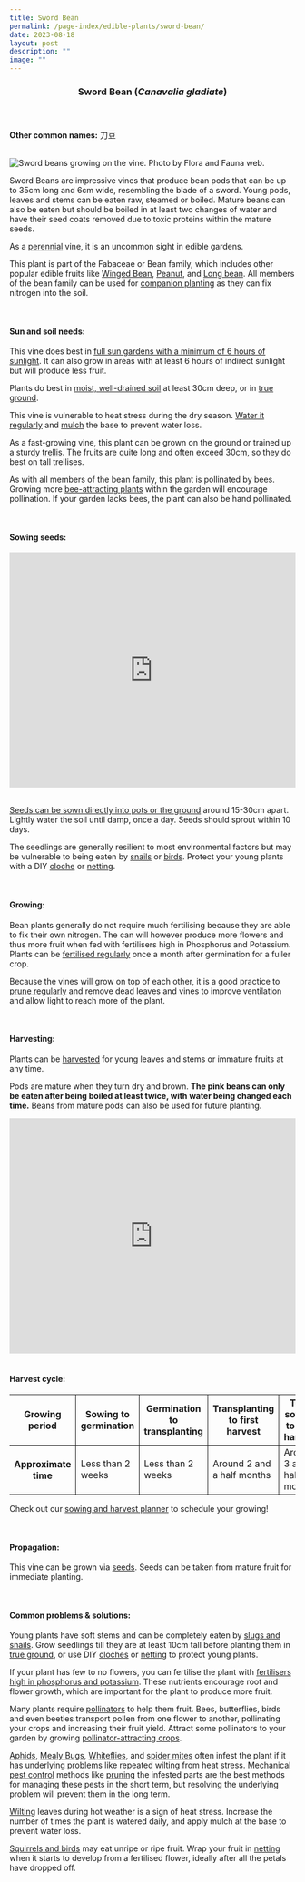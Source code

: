```yaml
---
title: Sword Bean
permalink: /page-index/edible-plants/sword-bean/
date: 2023-08-18
layout: post
description: ""
image: ""
---
```

<header>
	<h3>Sword Bean (<em>Canavalia gladiate</em>)</h3>
</header>
	
<section>
	<p><strong>Other common names:</strong> 刀豆</p>
	<br>
</section>

<section>
	<img title="Sword beans growing on the vine. Photo by Flora and Fauna web." src="/images/Plants/swordbean_ffw.jpg">
	<p>Sword Beans are impressive vines that produce bean pods that can be up to 35cm long and 6cm wide, resembling the blade of a sword. Young pods, leaves and stems can be eaten raw, steamed or boiled. Mature beans can also be eaten but should be boiled in at least two changes of water and have their seed coats removed due to toxic proteins within the mature seeds.</p>
	<p>As a <a href="/learn-more-about-gardening/glossary/#p">perennial</a> vine, it is an uncommon sight in edible gardens.</p> 
	<p>This plant is part of the 	Fabaceae or Bean family, which includes other popular edible fruits like <a href="/page-index/edible-plants/winged-bean/">Winged Bean</a>, <a href="/page-index/edible-plants/peanut/">Peanut</a>, and <a href="/page-index/edible-plants/long-bean/">Long bean</a>.  All members of the bean family can be used for <a href="/page-index/horticulture-techniques/companion-planting/">companion planting</a> as they can fix nitrogen into the soil.</p>
	<br>
</section>

<section>
	<h4>Sun and soil needs:</h4>
	<p>This vine does best in <a href="/page-index/horticulture-techniques/gauging-light/">full sun gardens with a minimum of 6 hours of sunlight</a>. It can also grow in areas with at least 6 hours of indirect sunlight but will produce less fruit.
		</p><p>Plants do best in <a href="/page-index/horticulture-techniques/soil/">moist, well-drained soil</a> at least 30cm deep, or in <a href="/page-index/horticulture-techniques/true-ground/">true ground</a>.</p>
	<p>This vine is vulnerable to heat stress during the dry season. <a href="/page-index/horticulture-techniques/watering/">Water it regularly</a> and <a href="/page-index/horticulture-techniques/mulching/">mulch</a> the base to prevent water loss.</p>
	<p>As a fast-growing vine, this plant can be grown on the ground or trained up a sturdy <a href="/page-index/hardscapes/trellises/">trellis</a>. The fruits are quite long and often exceed 30cm, so they do best on tall trellises.</p>
	<p>As with all members of the bean family, this plant is pollinated by bees. Growing more <a href="/page-index/glossary/biodiversity-attracting-plants/">bee-attracting plants</a> within the garden will encourage pollination. If your garden lacks bees, the plant can also be hand pollinated.</p>
	<br>
</section>

<section>
  <h4>Sowing seeds:</h4>
		<iframe width="100%" height="415" src="https://www.youtube.com/embed/x7J87wY7U6s" title="YouTube video player" frameborder="0" allow="accelerometer; autoplay; clipboard-write; encrypted-media; gyroscope; picture-in-picture; web-share" allowfullscreen=""></iframe>	<br>
<br>
	<p><a href="/page-index/horticulture-techniques/propagation-by-seeds">Seeds can be sown directly into pots or the ground</a> around 15-30cm apart. Lightly water the soil until damp, once a day. Seeds should sprout within 10 days. </p>
<p>The seedlings are generally resilient to most environmental factors but may be vulnerable to being eaten by <a href="/page-index/pests/snails-and-slugs/">snails</a> or <a href="/page-index/pests/pests/#birds">birds</a>. Protect your young plants with a DIY <a href="/page-index/horticulture-techniques/cloches">cloche</a> or <a href="/page-index/hardscapes/netting">netting</a>.</p>
	<br>
</section>

<section>
	<h4>Growing:</h4>
	<p>Bean plants generally do not require much fertilising because they are able to fix their own nitrogen. The can will however produce more flowers and thus more fruit when fed with fertilisers high in Phosphorus and Potassium. Plants can be <a href="/page-index/horticulture-techniques/fertilising/">fertilised regularly</a> once a month after germination for a fuller crop.</p><p></p>
	<p>Because the vines will grow on top of each other, it is a good practice to <a href="/page-index/horticulture-techniques/pruning/">prune regularly</a> and remove dead leaves and vines to improve ventilation and allow light to reach more of the plant.</p>
	<br>
</section>

<section>
	<h4>Harvesting:</h4>
	<p>Plants can be <a href="/page-index/horticulture-techniques/harvesting-hygiene/">harvested</a> for young leaves and stems or immature fruits at any time.</p>
	<p>Pods are mature when they turn dry and brown. <b>The pink beans can only be eaten after being boiled at least twice, with water being changed each time.</b> Beans from mature pods can also be used for future planting.</p>
	<iframe width="100%" height="415" src="https://www.youtube.com/embed/FuWK90da0GY" title="YouTube video player" frameborder="0" allow="accelerometer; autoplay; clipboard-write; encrypted-media; gyroscope; picture-in-picture; web-share" allowfullscreen=""></iframe>	<br>
	<br>
</section>

<section>
	<h4>Harvest cycle:</h4>
	<table>
		<thead>
			<tr>
				<th style="border-bottom:0px; border-right:solid 1px;">Growing period</th>
				<th style="border-bottom:0px; border-right:solid 1px;">Sowing to germination</th>
				<th style="border-bottom:0px; border-right:solid 1px;">Germination to transplanting</th>
				<th style="border-bottom:0px; border-right:solid 1px;">Transplanting to first harvest</th>
				<th style="border-bottom:0px; border-left:solid 1px;">Total sowing to first harvest</th>
			</tr>
		</thead>
		<tbody>
			<tr>
				<th style="border-right:solid 1px;">Approximate time</th>
				<td style="border-right:solid 1px;">Less than 2 weeks</td>
				<td style="border-right:solid 1px;">Less than 2  weeks</td>
				<td style="border-right:solid 1px;">Around 2 and a half months</td>
				<td style="border-left:solid 1px;">Around 3 and a half months</td>
			</tr>
		</tbody>
	</table>
	<p>Check out our&nbsp;<a href="/digital-tools/sowing-planner/">sowing and harvest planner</a>&nbsp;to schedule your growing! </p>
<br>
</section>

<section>
	<h4>Propagation:</h4>
	<p>This vine can be grown via <a href="/page-index/horticulture-techniques/propagating-by-seed/">seeds</a>. Seeds can be taken from mature fruit for immediate planting.</p>
	<br>
</section>

<section>
	<h4>Common problems &amp; solutions:</h4>
		<p>Young plants have soft stems and can be completely eaten by <a href="/page-index/pests/snails-and-slugs/">slugs and snails</a>. Grow seedlings till they are at least 10cm tall before planting them in <a href="/page-index/horticulture-techniques/true-ground/">true ground</a>, or use DIY <a href="/page-index/horticulture-techniques/cloches/">cloches</a> or <a href="/page-index/hardscapes/netting/">netting</a> to protect young plants. </p>
<p>If your plant has few to no flowers, you can fertilise the plant with <a href="/page-index/horticulture-techniques/fertilising/">fertilisers high in phosphorus and potassium</a>. These nutrients encourage root and flower growth, which are important for the plant to produce more fruit.</p>
<p> Many plants require <a href="/page-index/biodiversity/pollinators/">pollinators</a> to help them fruit. Bees, butterflies, birds and even beetles transport pollen from one flower to another, pollinating your crops and increasing their fruit yield. Attract some pollinators to your garden by growing <a href="/page-index/glossary/biodiversity-attracting-plants">pollinator-attracting crops</a>.</p>
<p><a href="/page-index/pests/aphids/">Aphids</a>, <a href="/page-index/pests/mealy-bugs/">Mealy Bugs</a>, <a href="/page-index/pests/whiteflies/">Whiteflies</a>, and <a href="/page-index/pests/spider-mites/">spider mites</a> often infest the plant if it has <a href="/learn-more-about-gardening/plant-problems/">underlying problems</a> like repeated wilting from heat stress. <a href="/horticulture-techniques/pest-control/">Mechanical pest control</a> methods like <a href="/page-index/horticulture-techniques/pruning/">pruning</a> the infested parts are the best methods for managing these pests in the short term, but resolving the underlying problem will prevent them in the long term.</p>
		<p><a href="/page-index/plant-problems/wilting/">Wilting</a> leaves during hot weather is a sign of heat stress. Increase the number of times the plant is watered daily, and apply mulch at the base to prevent water loss.</p>
	<p><a href="/page-index/pests/pests/#rodents">Squirrels and birds</a> may eat unripe or ripe fruit. Wrap your fruit in <a href="/page-index/hardscapes/netting">netting</a> when it starts to develop from a fertilised flower, ideally after all the petals have dropped off.</p>
</section>